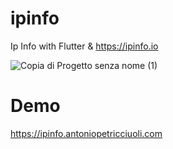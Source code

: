 # ipinfo
Ip Info with Flutter & https://ipinfo.io

![Copia di Progetto senza nome (1)](https://user-images.githubusercontent.com/52720679/154723522-2f36fdc0-e7c0-4f42-a760-a94997a2de99.png)

# Demo
https://ipinfo.antoniopetricciuoli.com
